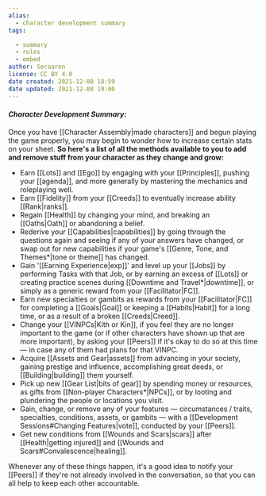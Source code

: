 ```yaml
---
alias:
  - character development summary
tags:

  - summary
  - rules
  - embed
author: Seraaron
license: CC BY 4.0
date created: 2021-12-08 18:59
date updated: 2021-12-08 19:00
---
```


#### _Character Development Summary:_

Once you have [[Character Assembly|made characters]] and begun playing the game properly, you may begin to wonder how to increase certain stats on your sheet. **So here's a list of all the methods available to you to add and remove stuff from your character as they change and grow:**

- Earn [[Lots]] and [[Ego]] by engaging with your [[Principles]], pushing your [[agenda]],  and more generally by mastering the mechanics and roleplaying well.
- Earn [[Fidelity]] from your [[Creeds]] to eventually increase ability [[Rank|ranks]].
- Regain [[Health]] by changing your mind, and breaking an [[Oaths|Oath]] or abandoning a belief.
- Rederive your [[Capabilities|capabilities]] by going through the questions again and seeing if any of your answers have changed, or swap out for new capabilities if your game's [[Genre, Tone, and Themes*|tone or theme]] has changed.
- Gain '[[Earning Experience|exp]]' and level up your [[Jobs]] by performing Tasks with that Job, or by earning an excess of [[Lots]] or creating practice scenes during [[Downtime and Travel*|downtime]], or simply as a generic reward from your [[Facilitator|FC]].
- Earn new specialties or gambits as rewards from your [[Facilitator|FC]] for completing a [[Goals|Goal]] or keeping a [[Habits|Habit]] for a long time, or as a result of a broken [[Creeds|Creed]].
- Change your [[VINPCs|Kith or Kin]], if you feel they are no longer important to the game (or if other characters have shown up that are more important), by asking your [[Peers]] if it's okay to do so at this time — in case any of them had plans for that VINPC.
- Acquire [[Assets and Gear|assets]] from advancing in your society, gaining prestige and influence, accomplishing great deeds, or [[Building|building]] them yourself.
- Pick up new [[Gear List|bits of gear]] by spending money or resources, as gifts from [[Non-player Characters*|NPCs]], or by looting and plundering the people or locations you visit.
- Gain, change, or remove any of your features — circumstances / traits, specialties, conditions, assets, or gambits — with a [[Development Sessions#Changing Features|vote]], conducted by your [[Peers]].
- Get new conditions from [[Wounds and Scars|scars]] after [[Health|getting injured]] and [[Wounds and Scars#Convalescence|healing]].

Whenever any of these things happen, it's a good idea to notify your [[Peers]] if they're not already involved in the conversation, so that you can all help to keep each other accountable.
